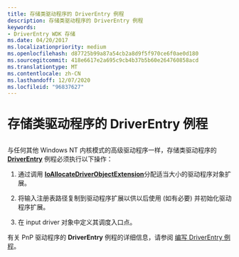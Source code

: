 ```yaml
---
title: 存储类驱动程序的 DriverEntry 例程
description: 存储类驱动程序的 DriverEntry 例程
keywords:
- DriverEntry WDK 存储
ms.date: 04/20/2017
ms.localizationpriority: medium
ms.openlocfilehash: d87725b99a87a54cb2a8d9f5f970ce6f0ae0d180
ms.sourcegitcommit: 418e6617e2a695c9cb4b37b5b60e264760858acd
ms.translationtype: MT
ms.contentlocale: zh-CN
ms.lasthandoff: 12/07/2020
ms.locfileid: "96837627"
---
```

# <a name="storage-class-drivers-driverentry-routine"></a>存储类驱动程序的 DriverEntry 例程


## <span id="ddk_storage_class_drivers_driverentry_routine_kg"></span><span id="DDK_STORAGE_CLASS_DRIVERS_DRIVERENTRY_ROUTINE_KG"></span>


与任何其他 Windows NT 内核模式的高级驱动程序一样，存储类驱动程序的 [**DriverEntry**](/windows-hardware/drivers/ddi/wdm/nc-wdm-driver_initialize) 例程必须执行以下操作：

1.  通过调用 [**IoAllocateDriverObjectExtension**](/windows-hardware/drivers/ddi/wdm/nf-wdm-ioallocatedriverobjectextension)分配适当大小的驱动程序对象扩展。

2.  将输入注册表路径复制到驱动程序扩展以供以后使用 (如有必要) 并初始化驱动程序扩展。

3.  在 input driver 对象中定义其调度入口点。

有关 PnP 驱动程序的 **DriverEntry** 例程的详细信息，请参阅 [编写 DriverEntry 例程](../kernel/writing-a-driverentry-routine.md)。

 

